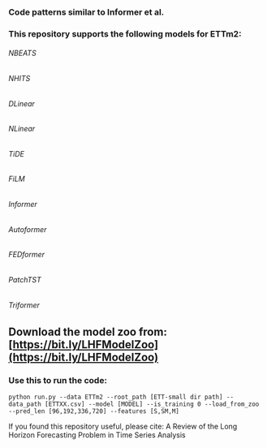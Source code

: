 ### Code patterns similar to Informer et al.

### This repository supports the following models for ETTm2:

###### NBEATS
###### NHITS
###### DLinear
###### NLinear
###### TiDE
###### FiLM

###### Informer
###### Autoformer
###### FEDformer
###### PatchTST

###### Triformer

## Download the model zoo from: [https://bit.ly/LHFModelZoo](https://bit.ly/LHFModelZoo)

### Use this to run the code:

```
python run.py --data ETTm2 --root_path [ETT-small dir path] --data_path [ETTXX.csv] --model [MODEL] --is_training 0 --load_from_zoo --pred_len [96,192,336,720] --features [S,SM,M]
```

If you found this repository useful, please cite: A Review of the Long Horizon Forecasting Problem in Time Series Analysis
